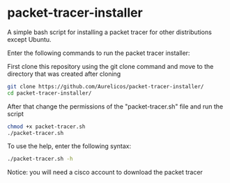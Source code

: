# packet-tracer-installer
A simple bash script for installing a packet tracer for other distributions except Ubuntu.


Enter the following commands to run the packet tracer installer:

First clone this repository using the git clone command and move to the directory that was created after cloning
```bash
git clone https://github.com/Aurelicos/packet-tracer-installer/
cd packet-tracer-installer/
```
After that change the permissions of the "packet-tracer.sh" file and run the script
```bash
chmod +x packet-tracer.sh
./packet-tracer.sh
```

To use the help, enter the following syntax:
```bash
./packet-tracer.sh -h
```

Notice: you will need a cisco account to download the packet tracer
